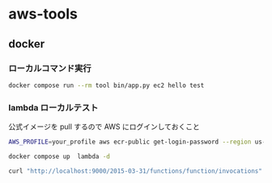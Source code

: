 # aws-tools

## docker

### ローカルコマンド実行

```bash
docker compose run --rm tool bin/app.py ec2 hello test
```

### lambda ローカルテスト

公式イメージを pull するので AWS にログインしておくこと

```bash
AWS_PROFILE=your_profile aws ecr-public get-login-password --region us-east-1 | docker login --username AWS --password-stdin public.ecr.aws
```

```bash
docker compose up  lambda -d
```

```bash
curl "http://localhost:9000/2015-03-31/functions/function/invocations" -d '{"args": ["ec2", "hello", "test"]}'
```
